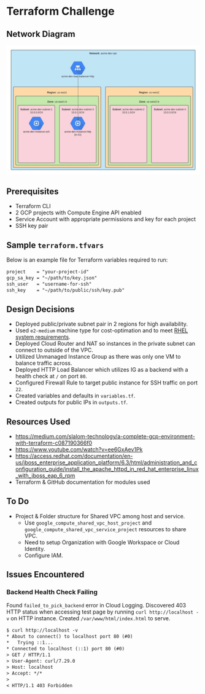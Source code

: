 # Terraform Challenge

## Network Diagram

![Alt text](/gcp-network-diagram.jpeg "GCP Network Diagram")

## Prerequisites

* Terraform CLI
* 2 GCP projects with Compute Engine API enabled
* Service Account with appropriate permissions and key for each project
* SSH key pair

## Sample `terraform.tfvars`

Below is an example file for Terraform variables required to run:

```
project    = "your-project-id"
gcp_sa_key = "~/path/to/key.json"
ssh_user   = "username-for-ssh"
ssh_key    = "~/path/to/public/ssh/key.pub"
```

## Design Decisions

* Deployed public/private subnet pair in 2 regions for high availability.
* Used `e2-medium` machine type for cost-optimation and to meet [RHEL system requirements](https://access.redhat.com/documentation/en-us/red_hat_enterprise_linux/8/html/performing_a_standard_rhel_installation/system-requirements-reference_installing-rhel#check-disk-and-memory-requirements_system-requirements-reference).
* Deployed Cloud Router and NAT so instances in the private subnet can connect to outside of the VPC.
* Utilized Unmanaged Instance Group as there was only one VM to balance traffic across.
* Deployed HTTP Load Balancer which utilizes IG as a backend with a health check at `/` on port `80`.
* Configured Firewall Rule to target public instance for SSH traffic on port `22`.
* Created variables and defaults in `variables.tf`.
* Created outputs for public IPs in `outputs.tf`.

## Resources Used

* https://medium.com/slalom-technology/a-complete-gcp-environment-with-terraform-c087190366f0
* https://www.youtube.com/watch?v=ee6GxAev1Pk
* https://access.redhat.com/documentation/en-us/jboss_enterprise_application_platform/6.3/html/administration_and_configuration_guide/install_the_apache_httpd_in_red_hat_enterprise_linux_with_jboss_eap_6_rpm
* Terraform & GitHub documentation for modules used

## To Do

* Project & Folder structure for Shared VPC among host and service.
    * Use `google_compute_shared_vpc_host_project` and `google_compute_shared_vpc_service_project` resources to share VPC.
    * Need to setup Organization with Google Workspace or Cloud Identity.
    * Configure IAM.

## Issues Encountered

### Backend Health Check Failing

Found `failed_to_pick_backend` error in Cloud Logging. Discovered 403 HTTP status when accessing test page by running `curl http://localhost -v` on HTTP instance. Created `/var/www/html/index.html` to serve.

```
$ curl http://localhost -v
* About to connect() to localhost port 80 (#0)
*   Trying ::1...
* Connected to localhost (::1) port 80 (#0)
> GET / HTTP/1.1
> User-Agent: curl/7.29.0
> Host: localhost
> Accept: */*
> 
< HTTP/1.1 403 Forbidden
```
